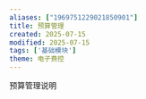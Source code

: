 ```yaml
---
aliases: ["1969751229021850901"]
title: 预算管理
created: 2025-07-15
modified: 2025-07-15
tags: ['基础模块']
theme: 电子费控
---
```


预算管理说明